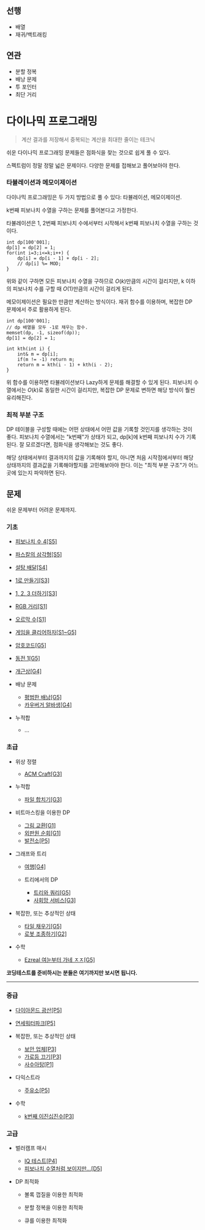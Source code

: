 
## 선행

- 배열
- 재귀/백트래킹

## 연관

- 분할 정복
- 배낭 문제
- 투 포인터
- 최단 거리

# 다이나믹 프로그래밍


> 계산 결과를 저장해서 중복되는 계산을 최대한 줄이는 테크닉

쉬운 다이나믹 프로그래밍 문제들은 점화식을 찾는 것으로 쉽게 풀 수 있다.

스펙트럼이 정말 정말 넓은 문제이다. 다양한 문제를 접해보고 풀어보아야 한다.

### 타뷸레이션과 메모이제이션

다이나믹 프로그래밍은 두 가지 방법으로 풀 수 있다: 타뷸레이션, 메모이제이션.

k번째 피보나치 수열을 구하는 문제를 풀어본다고 가정한다.

타뷸레이션은 1, 2번째 피보나치 수에서부터 시작해서 k번째 피보나치 수열을 구하는 것이다.

```
int dp[100'001];
dp[1] = dp[2] = 1;
for(int i=3;i<=k;i++) {
    dp[i] = dp[i - 1] + dp[i - 2];
    // dp[i] %= MOD;
}
```

위와 같이 구하면 모든 피보나치 수열을 구하므로 $O(k)$만큼의 시간이 걸리지만, k 이하의 피보나치 수를 구할 때 $O(1)$만큼의 시간이 걸리게 된다.

메모이제이션은 필요한 만큼만 계산하는 방식이다. 재귀 함수를 이용하며, 복잡한 DP 문제에서 주로 활용하게 된다.

```
int dp[100'001];
// dp 배열을 모두 -1로 채우는 함수.
memset(dp, -1, sizeof(dp));
dp[1] = dp[2] = 1;

int kth(int i) {
    int& m = dp[i];
    if(m != -1) return m;
    return m = kth(i - 1) + kth(i - 2);
}
```
위 함수를 이용하면 타뷸레이션보다 Lazy하게 문제를 해결할 수 있게 된다. 피보나치 수열에서는 $O(k)$로 동일한 시간이 걸리지만, 복잡한 DP 문제로 변하면 해당 방식이 풜씬 유리해진다.

### 최적 부분 구조

DP 테이블을 구성할 때에는 어떤 상태에서 어떤 값을 기록할 것인지를 생각하는 것이 좋다.
피보나치 수열에서는 "k번째"가 상태가 되고, dp[k]에 k번째 피보나치 수가 기록된다.
잘 모르겠다면, 점화식을 생각해보는 것도 좋다.

해당 상태에서부터 결과까지의 값을 기록해야 할지, 아니면 처음 시작점에서부터 해당 상태까지의 결과값을 기록해야할지를 고민해보아야 한다. 이는 "최적 부분 구조"가 어느 곳에 있는지 파악하면 된다.

## 문제

쉬운 문제부터 어려운 문제까지.

### 기초

- [피보나치 수 4[S5]](https://www.acmicpc.net/problem/10826)
- [파스칼의 삼각형[S5]](https://www.acmicpc.net/problem/16395)
- [설탕 배달[S4]](https://www.acmicpc.net/problem/2839)
- [1로 만들기[S3]](https://www.acmicpc.net/problem/1463)
- [1, 2, 3 더하기[S3]](https://www.acmicpc.net/problem/9095)
- [RGB 거리[S1]](https://www.acmicpc.net/problem/1149)
- [오르막 수[S1]](https://www.acmicpc.net/problem/11057)
- [게임을 클리어하자[S1~G5]](https://www.acmicpc.net/problem/28017)
- [암호코드[G5]](https://www.acmicpc.net/problem/2011)
- [동전 1[G5]](https://www.acmicpc.net/problem/2293)
- [개근상[G4]](https://www.acmicpc.net/problem/1563)

- 배낭 문제
    - [평범한 배낭[G5]](https://www.acmicpc.net/problem/12865)
    - [카우버거 알바생[G4]](https://www.acmicpc.net/problem/17208)

- 누적합
    - ...

### 초급

- 위상 정렬
    - [ACM Craft[G3]](https://www.acmicpc.net/problem/1005)

- 누적합
    - [파일 합치기[G3]](https://www.acmicpc.net/problem/11066)

- 비트마스킹을 이용한 DP
    - [그림 교환[G1]](https://www.acmicpc.net/problem/1029)
    - [외판원 순회[G1]](https://www.acmicpc.net/problem/2098)
    - [발전소[P5]](https://www.acmicpc.net/problem/1102)

- 그래프와 트리
    - [여행[G4]](https://www.acmicpc.net/problem/2157)

    - 트리에서의 DP
        - [트리와 쿼리[G5]](https://www.acmicpc.net/problem/15681)
        - [사회망 서비스[G3]](https://www.acmicpc.net/problem/2533)

- 복잡한, 또는 추상적인 상태
    - [타일 채우기[G5]](https://www.acmicpc.net/problem/2133)
    - [로봇 조종하기[G2]](https://www.acmicpc.net/problem/2169)

- 수학
    - [Ezreal 여눈부터 가네 ㅈㅈ[G5]](https://www.acmicpc.net/problem/20500)

**코딩테스트를 준비하시는 분들은 여기까지만 보시면 됩니다.**
<hr>

### 중급

- [다이아몬드 광산[P5]](https://www.acmicpc.net/problem/1028)
- [연세워터파크[P5]](https://www.acmicpc.net/problem/15678)

- 복잡한, 또는 추상적인 상태
    - [보안 업체[P3]](https://www.acmicpc.net/problem/4243)
    - [가로등 끄기[P3]](https://www.acmicpc.net/problem/2315)
    - [사수아탕[P1]](https://www.acmicpc.net/problem/2419)

- 다익스트라
    - [주유소[P5]](https://www.acmicpc.net/problem/13308)

- 수학
    - [k번째 이진십진수[P3]](https://www.acmicpc.net/problem/28143)

### 고급

- 벌러캠프 매시
    - [IQ 테스트[P4]](https://www.acmicpc.net/problem/9334)
    - [피보나치 수열처럼 보이지만...[D5]](https://www.acmicpc.net/problem/13716)

- DP 최적화

    - 볼록 껍질을 이용한 최적화

    - 분할 정복을 이용한 최적화

    - 큐를 이용한 최적화